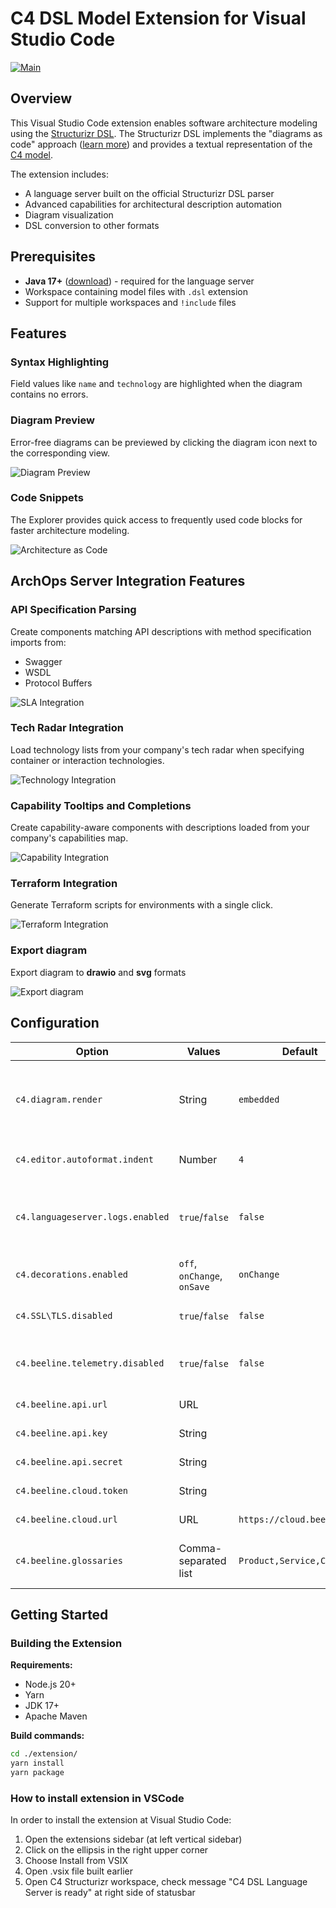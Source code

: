 # C4 DSL Model Extension for Visual Studio Code
[![Main](https://github.com/tech-beeline/varp/actions/workflows/main.yaml/badge.svg)](https://github.com/tech-beeline/varp/actions/workflows/main.yaml)
## Overview

This Visual Studio Code extension enables software architecture modeling using the [Structurizr DSL](https://github.com/structurizr/dsl). The Structurizr DSL implements the "diagrams as code" approach ([learn more](https://docs.structurizr.com/)) and provides a textual representation of the [C4 model](https://c4model.com/).

The extension includes:
- A language server built on the official Structurizr DSL parser
- Advanced capabilities for architectural description automation
- Diagram visualization
- DSL conversion to other formats

## Prerequisites

- **Java 17+** ([download](https://java.com/en/download/)) - required for the language server
- Workspace containing model files with `.dsl` extension
- Support for multiple workspaces and `!include` files

## Features

### Syntax Highlighting

Field values like `name` and `technology` are highlighted when the diagram contains no errors.

### Diagram Preview

Error-free diagrams can be previewed by clicking the diagram icon next to the corresponding view.

![Diagram Preview](images/preview.png)

### Code Snippets

The Explorer provides quick access to frequently used code blocks for faster architecture modeling.

![Architecture as Code](images/plugin_aac.gif)

## ArchOps Server Integration Features

### API Specification Parsing

Create components matching API descriptions with method specification imports from:
- Swagger
- WSDL
- Protocol Buffers

![SLA Integration](images/plugin_sla.gif)

### Tech Radar Integration

Load technology lists from your company's tech radar when specifying container or interaction technologies.

![Technology Integration](images/plugin_tech.gif)

### Capability Tooltips and Completions

Create capability-aware components with descriptions loaded from your company's capabilities map.

![Capability Integration](images/plugin_capability.gif)

### Terraform Integration

Generate Terraform scripts for environments with a single click.

![Terraform Integration](images/terraform.gif)

### Export diagram

Export diagram to **drawio** and **svg** formats

![Export diagram](images/export.png)

## Configuration

| Option | Values | Default | Description |
|--------|--------|---------|-------------|
| `c4.diagram.render` | String | `embedded` | Diagram rendering method (embedded or structurizr.com cloud) |
| `c4.editor.autoformat.indent` | Number | `4` | Spaces per indentation level |
| `c4.languageserver.logs.enabled` | `true`/`false` | `false` | Enable language server logging to `c4-language-server.log` |
| `c4.decorations.enabled` | `off`, `onChange`, `onSave` | `onChange` | Text decoration timing |
| `c4.SSL\TLS.disabled` | `true`/`false` | `false` | Disable SSL/TLS verification |
| `c4.beeline.telemetry.disabled` | `true`/`false` | `false` | Disable ArchOPS telemetry collection |
| `c4.beeline.api.url` | URL | | ArchOPS server URL |
| `c4.beeline.api.key` | String | | ArchOPS API key |
| `c4.beeline.api.secret` | String | | ArchOPS API secret |
| `c4.beeline.cloud.token` | String | | Beeline Cloud security token |
| `c4.beeline.cloud.url` | URL | `https://cloud.beeline.ru` | Beeline Cloud API URL |
| `c4.beeline.glossaries` | Comma-separated list | `Product,Service,Customer` | Data dictionaries for model integration |

## Getting Started

### Building the Extension

**Requirements:**
- Node.js 20+
- Yarn
- JDK 17+
- Apache Maven

**Build commands:**
```bash
cd ./extension/
yarn install
yarn package
```

### How to install extension in VSCode

In order to install the extension at Visual Studio Code:

1. Open the extensions sidebar (at left vertical sidebar)
2. Click on the ellipsis in the right upper corner
3. Choose Install from VSIX
4. Open .vsix file built earlier
5. Open C4 Structurizr workspace, check message "C4 DSL Language Server is ready" at right side of statusbar
